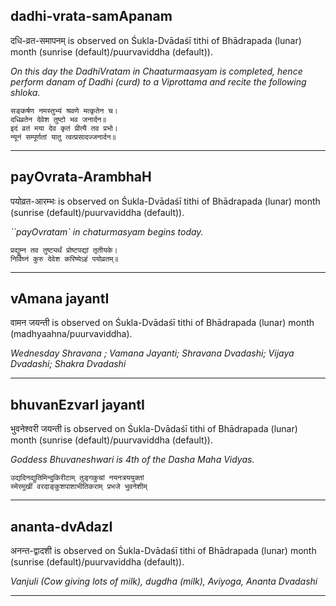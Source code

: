 ## dadhi-vrata-samApanam
दधि-व्रत-समापनम् is observed on Śukla-Dvādaśī tithi of Bhādrapada (lunar) month (sunrise (default)/puurvaviddha (default)).

_On this day the DadhiVratam in Chaaturmaasyam is completed, hence perform danam of Dadhi (curd) to a Viprottama and recite the following shloka._

```
सङ्कर्षण नमस्तुभ्यं श्रवणे मत्कृतेन च।
दधिव्रतेन देवेश तुष्टो भव जनार्दन॥
इदं व्रतं मया देव कृतं प्रीत्यै तव प्रभो।
न्यूनं सम्पूर्णतां यातु त्वत्प्रसादज्जनार्दन॥
```

---
## payOvrata-ArambhaH
पयोव्रत-आरम्भः is observed on Śukla-Dvādaśī tithi of Bhādrapada (lunar) month (sunrise (default)/puurvaviddha (default)).

_``payOvratam` in chaturmasyam begins today._

```
प्रद्युम्न तव तुष्ट्यर्थं प्रोष्टपद्यां तृतीयके।
निर्विघ्नं कुरु देवेश करिष्येऽहं पयोव्रतम्॥
```

---
## vAmana jayantI
वामन जयन्ती is observed on Śukla-Dvādaśī tithi of Bhādrapada (lunar) month (madhyaahna/puurvaviddha).

_Wednesday Shravana ; Vamana Jayanti; Shravana Dvadashi; Vijaya Dvadashi; Shakra Dvadashi_

---
## bhuvanEzvarI jayantI
भुवनेश्वरी जयन्ती is observed on Śukla-Dvādaśī tithi of Bhādrapada (lunar) month (sunrise (default)/puurvaviddha (default)).

_Goddess Bhuvaneshwari is 4th of the Dasha Maha Vidyas._

```
उद्यदिनद्युतिमिन्दुकिरीटाम् तुङ्गकुचां नयनत्रययुक्तां 
स्मेरमुखीं वरदाङ्कुशपाशाभीतिकराम् प्रभजे भुवनेशीम्
```

---
## ananta-dvAdazI
अनन्त-द्वादशी is observed on Śukla-Dvādaśī tithi of Bhādrapada (lunar) month (sunrise (default)/puurvaviddha (default)).

_Vanjuli (Cow giving lots of milk), dugdha (milk), Aviyoga, Ananta Dvadashi_

---
